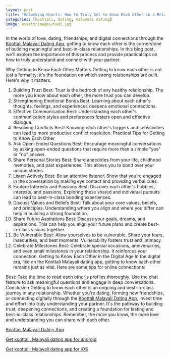 ```yaml
---
layout: post
title: "Unlocking Hearts: How to Truly Get to Know Each Other in a Relationship || Koottali Malayali Dating App"
categories: [koottali, dating, malayali dating]
image: assets/images/had1.jpg
---
```


In the world of love, dating, friendships, and digital connections through the [Koottali Malayali Dating App](https://koottali.com/download), getting to know each other is the cornerstone of building meaningful and best-in-class relationships. In this blog post, we'll explore the importance of this process and provide practical tips on how to truly understand and connect with your partner.

Why Getting to Know Each Other Matters
Getting to know each other is not just a formality; it's the foundation on which strong relationships are built. Here's why it matters:

1. Building Trust
   Best: Trust is the bedrock of any healthy relationship. The more you know about each other, the more trust you can develop.
2. Strengthening Emotional Bonds
   Best: Learning about each other's thoughts, feelings, and experiences deepens emotional connections.
3. Effective Communication
   Best: Understanding each other's communication styles and preferences fosters open and effective dialogue.
4. Resolving Conflicts
   Best: Knowing each other's triggers and sensitivities can lead to more productive conflict resolution.
   Practical Tips for Getting to Know Each Other
5. Ask Open-Ended Questions
   Best: Encourage meaningful conversations by asking open-ended questions that require more than a simple "yes" or "no" answer.
6. Share Personal Stories
   Best: Share anecdotes from your life, childhood memories, and past experiences. This allows you to bond over your unique stories.
7. Listen Actively
   Best: Be an attentive listener. Show that you're engaged in the conversation by making eye contact and providing verbal cues.
8. Explore Interests and Passions
   Best: Discover each other's hobbies, interests, and passions. Exploring these shared and individual pursuits can lead to best-in-class bonding experiences.
9. Discuss Values and Beliefs
   Best: Talk about your core values, beliefs, and principles. Understanding where you align and where you differ can help in building a strong foundation.
10. Share Future Aspirations
    Best: Discuss your goals, dreams, and aspirations. This can help you align your future plans and create best-in-class visions together.
11. Be Vulnerable
    Best: Allow yourselves to be vulnerable. Share your fears, insecurities, and best moments. Vulnerability fosters trust and intimacy.
12. Celebrate Milestones
    Best: Celebrate special occasions, anniversaries, and even small milestones in your relationship. It reinforces your connection.
    Getting to Know Each Other in the Digital Age
    In the digital era, like on the Koottali Malayali dating app, getting to know each other remains just as vital. Here are some tips for online connections:

Best: Take the time to read each other's profiles thoroughly. Use the chat feature to ask meaningful questions and engage in deep conversations.
Conclusion
Getting to know each other is an ongoing and best-in-class journey in any relationship. Whether you're dating, forming new friendships, or connecting digitally through the [Koottali Malayali Dating App](https://koottali.com/download), invest time and effort into truly understanding your partner. It's the pathway to building trust, deepening connections, and creating a foundation for lasting and best-in-class relationships. Remember, the more you know, the more love and understanding you can share with each other.

[Koottali Malayali Dating App](https://koottali.com/download)

[Get koottali: Malayali dating app for android](https://play.google.com/store/apps/details?id=com.koottali.app&hl=en_IN&gl=US)

[Get koottali: Malayali dating app for iOS](https://apps.apple.com/us/app/koottali-connect-with-mallus/id6448742453)
